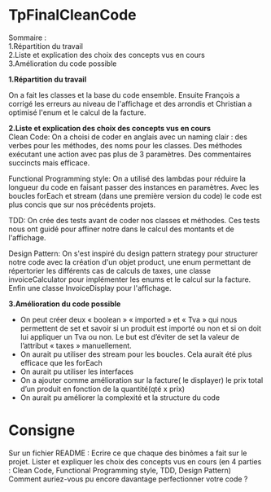 # TpFinalCleanCode

Sommaire :  
1.Répartition du travail   
2.Liste et explication des choix des concepts vus en cours   
3.Amélioration du code possible    

**1.Répartition du travail**  

On a fait les classes et la base du code ensemble. Ensuite François a corrigé les erreurs au niveau de l'affichage et des arrondis et Christian a optimisé l'enum et le calcul de la facture.
  
**2.Liste et explication des choix des concepts vus en cours**  
  Clean Code: On a choisi de coder en anglais avec un naming clair : des verbes pour les méthodes, des noms pour les classes. Des méthodes exécutant une action avec pas plus de 3 paramètres. Des commentaires succincts mais efficace. 
  
  Functional Programming style: On a utilisé des lambdas pour réduire la longueur du code en faisant passer des instances en paramètres. Avec les boucles forEach et stream (dans une première version du code) le code est plus concis que sur nos précédents projets.
  
  TDD: On crée des tests avant de coder nos classes et méthodes. Ces tests nous ont guidé pour affiner notre dans le calcul des montants et de l'affichage.
  
  Design Pattern: On s'est inspiré du design pattern strategy pour structurer notre code avec la création d'un objet product, une enum permettant de répertorier les différents cas de calculs de taxes, une classe invoiceCalculator pour implémenter les enums et le calcul sur la facture. Enfin une classe InvoiceDisplay pour l'affichage.

**3.Amélioration du code possible**

- On peut créer deux « boolean » « imported » et « Tva » qui nous permettent de set et savoir si un produit est importé ou non et si on doit lui appliquer un Tva ou non. Le but est d’éviter de set la valeur de l’attribut « taxes » manuellement. 
- On aurait pu utiliser des stream pour les boucles. Cela aurait été plus efficace que les forEach
- On aurait pu utiliser les interfaces
- On a ajouter comme amélioration sur la facture( le displayer) le prix total d’un produit en fonction de la quantité(qté x prix)
- On aurait pu améliorer la complexité et la structure du code

# Consigne #
Sur un fichier README :
Ecrire ce que chaque des binômes a fait sur le projet. 
Lister et expliquer les choix des concepts vus en cours (en 4 parties : Clean Code, Functional 
Programming style, TDD, Design Pattern)
Comment auriez-vous pu encore davantage perfectionner votre code ?

